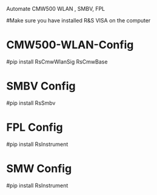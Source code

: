 Automate CMW500 WLAN , SMBV, FPL

#Make sure you have installed R&S VISA on the computer

# CMW500-WLAN-Config

#pip install RsCmwWlanSig RsCmwBase


# SMBV Config
#pip install RsSmbv 

# FPL Config
#pip install RsInstrument 

# SMW Config
#pip install RsInstrument 
